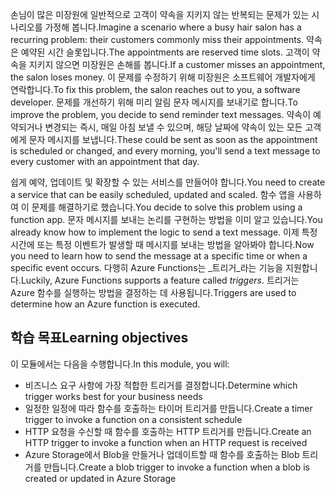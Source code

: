 <span data-ttu-id="71160-101">손님이 많은 미장원에 일반적으로 고객이 약속을 지키지 않는 반복되는 문제가 있는 시나리오를 가정해 봅니다.</span><span class="sxs-lookup"><span data-stu-id="71160-101">Imagine a scenario where a busy hair salon has a recurring problem: their customers commonly miss their appointments.</span></span> <span data-ttu-id="71160-102">약속은 예약된 시간 슬롯입니다.</span><span class="sxs-lookup"><span data-stu-id="71160-102">The appointments are reserved time slots.</span></span> <span data-ttu-id="71160-103">고객이 약속을 지키지 않으면 미장원은 손해를 봅니다.</span><span class="sxs-lookup"><span data-stu-id="71160-103">If a customer misses an appointment, the salon loses money.</span></span> <span data-ttu-id="71160-104">이 문제를 수정하기 위해 미장원은 소프트웨어 개발자에게 연락합니다.</span><span class="sxs-lookup"><span data-stu-id="71160-104">To fix this problem, the salon reaches out to you, a software developer.</span></span> <span data-ttu-id="71160-105">문제를 개선하기 위해 미리 알림 문자 메시지를 보내기로 합니다.</span><span class="sxs-lookup"><span data-stu-id="71160-105">To improve the problem, you decide to send reminder text messages.</span></span> <span data-ttu-id="71160-106">약속이 예약되거나 변경되는 즉시, 매일 아침 보낼 수 있으며, 해당 날짜에 약속이 있는 모든 고객에게 문자 메시지를 보냅니다.</span><span class="sxs-lookup"><span data-stu-id="71160-106">These could be sent as soon as the appointment is scheduled or changed, and every morning, you'll send a text message to every customer with an appointment that day.</span></span>

<span data-ttu-id="71160-107">쉽게 예약, 업데이트 및 확장할 수 있는 서비스를 만들어야 합니다.</span><span class="sxs-lookup"><span data-stu-id="71160-107">You need to create a service that can be easily scheduled, updated and scaled.</span></span> <span data-ttu-id="71160-108">함수 앱을 사용하여 이 문제를 해결하기로 했습니다.</span><span class="sxs-lookup"><span data-stu-id="71160-108">You decide to solve this problem using a function app.</span></span> <span data-ttu-id="71160-109">문자 메시지를 보내는 논리를 구현하는 방법을 이미 알고 있습니다.</span><span class="sxs-lookup"><span data-stu-id="71160-109">You already know how to implement the logic to send a text message.</span></span> <span data-ttu-id="71160-110">이제 특정 시간에 또는 특정 이벤트가 발생할 때 메시지를 보내는 방법을 알아봐야 합니다.</span><span class="sxs-lookup"><span data-stu-id="71160-110">Now you need to learn how to send the message at a specific time or when a specific event occurs.</span></span> <span data-ttu-id="71160-111">다행히 Azure Functions는 _트리거_라는 기능을 지원합니다.</span><span class="sxs-lookup"><span data-stu-id="71160-111">Luckily, Azure Functions supports a feature called _triggers_.</span></span> <span data-ttu-id="71160-112">트리거는 Azure 함수를 실행하는 방법을 결정하는 데 사용됩니다.</span><span class="sxs-lookup"><span data-stu-id="71160-112">Triggers are used to determine how an Azure function is executed.</span></span>

## <a name="learning-objectives"></a><span data-ttu-id="71160-113">학습 목표</span><span class="sxs-lookup"><span data-stu-id="71160-113">Learning objectives</span></span>

<span data-ttu-id="71160-114">이 모듈에서는 다음을 수행합니다.</span><span class="sxs-lookup"><span data-stu-id="71160-114">In this module, you will:</span></span>
- <span data-ttu-id="71160-115">비즈니스 요구 사항에 가장 적합한 트리거를 결정합니다.</span><span class="sxs-lookup"><span data-stu-id="71160-115">Determine which trigger works best for your business needs</span></span>
- <span data-ttu-id="71160-116">일정한 일정에 따라 함수를 호출하는 타이머 트리거를 만듭니다.</span><span class="sxs-lookup"><span data-stu-id="71160-116">Create a timer trigger to invoke a function on a consistent schedule</span></span>
- <span data-ttu-id="71160-117">HTTP 요청을 수신할 때 함수를 호출하는 HTTP 트리거를 만듭니다.</span><span class="sxs-lookup"><span data-stu-id="71160-117">Create an HTTP trigger to invoke a function when an HTTP request is received</span></span>
- <span data-ttu-id="71160-118">Azure Storage에서 Blob을 만들거나 업데이트할 때 함수를 호출하는 Blob 트리거를 만듭니다.</span><span class="sxs-lookup"><span data-stu-id="71160-118">Create a blob trigger to invoke a function when a blob is created or updated in Azure Storage</span></span>